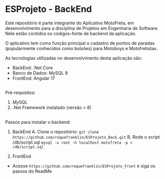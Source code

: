 # ESProjeto - BackEnd

Este repositório é parte integrante do Aplicativo MotoFreta, em desenvolvimento para a disciplina de Projetos em Engenharia de Software. Nele estão contidos os códigos-fonte de backend da aplicação. 

O aplicativo tem como função principal o cadastro de pontos de paradas (popularmente conhecidos como bolsões) para Motoboys e Motofretistas.

As tecnologias utilizadas no desenvolvimento desta aplicação são:

- BackEnd: .Net Core 
- Banco de Dados: MySQL 9
- FrontEnd: Angular 17
##
Pré-requisitos:

1. MySQL 
2. .Net Framework instalado (versão > 8)


##
Passos para instalar o backend:

1. BackEnd
    A. Clone o repositório: `git clone https://github.com/roquefranklin/ESProjeto_Back.git`
    B. Rode o script /db/script.sql `mysql -u root -h localhost motofreta -p < /db/script.sql`

2. FrontEnd
- Acesse  `https://github.com/roquefranklin/ESProjeto_Front` e siga os passos do ReadMe